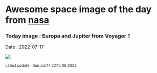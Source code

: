 
# Awesome space image of the day from [nasa](https://api.nasa.gov/)

### Today image : Europa and Jupiter from Voyager 1

Date : 2022-07-17


![](https://apod.nasa.gov/apod/image/2207/EuropaJupiter_Voyager_960.jpg)

<small>Latest update : Sun Jul 17 22:15:06 2022</small>


